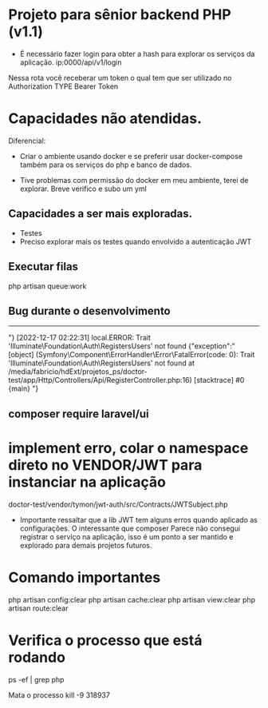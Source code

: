 # Projeto para sênior backend PHP (v1.1)
* É necessário fazer login para obter a hash para explorar os serviços da aplicação.
ip:0000/api/v1/login

Nessa rota você receberar um token o qual tem que ser utilizado no Authorization
TYPE Bearer Token

# Capacidades não atendidas.
Diferencial:
- Criar o ambiente usando docker e se preferir usar docker-compose também para os
serviços do php e banco de dados.
* Tive problemas com permissão do docker em meu ambiente, terei de explorar. Breve verifico e subo um yml

## Capacidades a ser mais exploradas.
 * Testes
 * Preciso explorar mais os testes quando envolvido a autenticação JWT
## Executar filas
php artisan queue:work

## Bug durante o desenvolvimento
-----------------------------------------------------------------------------------------------------------------------------------------
"} 
[2022-12-17 02:22:31] local.ERROR: Trait 'Illuminate\Foundation\Auth\RegistersUsers' not found {"exception":"[object] (Symfony\\Component\\ErrorHandler\\Error\\FatalError(code: 0): Trait 'Illuminate\\Foundation\\Auth\\RegistersUsers' not found at /media/fabricio/hdExt/projetos_ps/doctor-test/app/Http/Controllers/Api/RegisterController.php:16)
[stacktrace]
#0 {main}
"} 

composer require laravel/ui
----------------------------------------------------------------------------------------------------------------------------------------

# implement erro, colar o namespace direto no VENDOR/JWT para instanciar na aplicação
doctor-test/vendor/tymon/jwt-auth/src/Contracts/JWTSubject.php

* Importante ressaltar que a lib JWT tem alguns erros quando aplicado as configurações. O interessante que  composer
Parece não consegui registrar o serviço na aplicação, isso é um ponto a ser mantido e explorado para demais projetos futuros.

# Comando importantes
php artisan config:clear
php artisan cache:clear
php artisan view:clear
php artisan route:clear

# Verifica o processo que está rodando
ps -ef | grep php

Mata o processo
kill -9 318937
